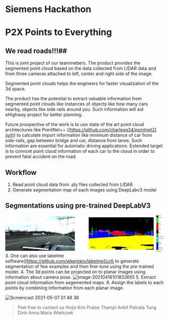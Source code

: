 # Siemens Hackathon

# P2X Points to Everything #


## We read roads!!!##

This is joint project of our teammebers.
The product provides the segmented point cloud based on the data collected from LIDAR data and from three cameras attached to left, center and right side of the image.

Segmented point clouds helps the engineers for faster visualization of the 3d space.

The product has the potential to extract valuable information from segmented point clouds like instances of objects like how many cars nearby, objects like side rails around you. Such information will aid eHighway project for better planning.

Future prospective of the work is to use state of the art point cloud architectures like PointNet++ ([https://github.com/charlesq34/pointnet2](url)) to calculate import information like minimum distance of car from side-rails, gap between  bridge and car, distance from lanes. Such information are essential for automatic driving applications. Extended target is to conncet point cloud information of each car to the cloud in order to prevent fatal accident on the road.

## Workflow

1.  Read point cloud data from .ply files collected from LIDAR
2.  Generate segmentation map of each images using DeepLabv3 model 
## Segmentations using pre-trained DeepLabV3 ##
![plot](./software/train_help/segm.png)
3.  One can also use labelme software([https://github.com/wkentaro/labelme](url) to generate segmentation of few examples and then fine-tune using the pre-trained model.
4.  The 3d points can be projected on to planar images using information about camera pose.
![image-20210416101833655](https://user-images.githubusercontent.com/26856470/117438403-ce0aba80-af31-11eb-9a09-7615df570a65.png)
5.  Extract point cloud information from segemented maps.
6.  Assign the labels to each points by combining information from each planar image.



![Screencast 2021-05-07 01 48 38](https://user-images.githubusercontent.com/26856470/117439680-6f464080-af33-11eb-8608-29e18dbf7350.gif)



> Feel free to contact us
> Huijo Kim 
> Praise Thampi
> Ankit Patnala
> Tung Dinh
> Anna Maria Wieliczek


